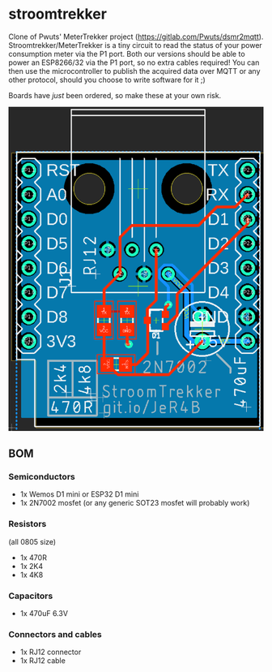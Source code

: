 # stroomtrekker
Clone of Pwuts' MeterTrekker project (https://gitlab.com/Pwuts/dsmr2mqtt). Stroomtrekker/MeterTrekker is a tiny circuit to read the status of your power consumption meter via the P1 port. Both our versions should be able to power an ESP8266/32 via the P1 port, so no extra cables required! You can then use the microcontroller to publish the acquired data over MQTT or any other protocol, should you choose to write software for it ;)

Boards have *just* been ordered, so make these at your own risk.

![Stroomtrekker PCB layout](stroomtrekker.png)

## BOM
### Semiconductors
* 1x Wemos D1 mini or ESP32 D1 mini
* 1x 2N7002 mosfet (or any generic SOT23 mosfet will probably work)

### Resistors
(all 0805 size)
* 1x 470R
* 1x 2K4
* 1x 4K8

### Capacitors
* 1x 470uF 6.3V

### Connectors and cables
* 1x RJ12 connector
* 1x RJ12 cable
